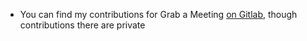 * You can find my contributions for Grab a Meeting [on Gitlab](https://gitlab.com/BenMiriello), though contributions there are private

